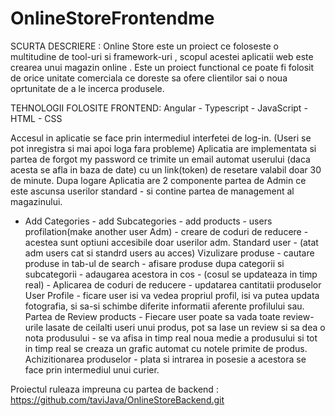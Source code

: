 # OnlineStoreFrontendme
SCURTA DESCRIERE : Online Store este un proiect ce foloseste o multitudine de tool-uri si framework-uri , scopul acestei aplicatii web este crearea unui magazin online .
Este un proiect functional ce poate fi folosit de orice unitate comerciala ce doreste sa ofere clientilor sai o noua oprtunitate de a le incerca produsele.

TEHNOLOGII FOLOSITE FRONTEND: Angular - Typescript - JavaScript - HTML - CSS

Accesul in aplicatie se face prin intermediul interfetei de log-in. (Useri se pot inregistra si mai apoi loga fara probleme) 
Aplicatia are implementata si partea de forgot my password ce trimite un email automat userului (daca acesta se afla in baza de date) cu un link(token) de resetare valabil doar 30 de minute.
Dupa logare Aplicatia are 2 componente partea de Admin ce este ascunsa userilor standard - si contine partea de management al magazinului.
- Add Categories - add Subcategories - add products - users profilation(make another user Adm) - creare de coduri de reducere - acestea sunt optiuni accesibile doar userilor adm.
Standard user - (atat adm users cat si standrd users au acces) 
Vizulizare produse - cautare produse in tab-ul de search - afisare produse dupa categorii si subcategorii - adaugarea acestora in cos - (cosul se updateaza in timp real) - 
Aplicarea de coduri de reducere - updatarea cantitatii produselor 
User Profile - ficare user isi va vedea propriul profil, isi va putea updata fotografia, si sa-si schimbe diferite informatii aferente profilului sau.
Partea de Review products - Fiecare user poate sa vada toate review-urile lasate de ceilalti useri unui produs, pot sa lase un review si sa dea o nota produsului - se va afisa 
in timp real noua medie a produsului si tot in timp real se creaza un grafic automat cu notele primite de produs.
Achizitionarea produselor - plata si intrarea in posesie a acestora se face prin intermediul unui curier.

Proiectul ruleaza impreuna cu partea de backend : https://github.com/taviJava/OnlineStoreBackend.git
